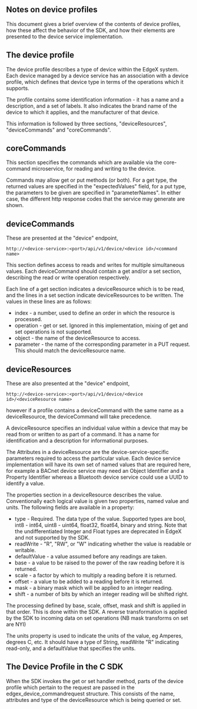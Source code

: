 Notes on device profiles
------------------------

This document gives a brief overview of the contents of device profiles, how
these affect the behavior of the SDK, and how their elements are presented to
the device service implementation.

The device profile
------------------

The device profile describes a type of device within the EdgeX system. Each
device managed by a device service has an association with a device profile,
which defines that device type in terms of the operations which it supports.

The profile contains some identification information - it has a name and
a description, and a set of labels. It also indicates the brand name of the
device to which it applies, and the manufacturer of that device.

This information is followed by three sections, "deviceResources",
"deviceCommands" and "coreCommands".

coreCommands
------------

This section specifies the commands which are available via the core-command
microservice, for reading and writing to the device.

Commands may allow get or put methods (or both). For a get type, the returned
values are specified in the "expectedValues" field, for a put type, the
parameters to be given are specified in "parameterNames". In either case, the
different http response codes that the service may generate are shown.

deviceCommands
--------------

These are presented at the "device" endpoint,
```
http://<device-service>:<port>/api/v1/device/<device id>/<command name>
```

This section defines access to reads and writes for multiple simultaneous
values. Each deviceCommand should contain a get and/or a set section, describing
the read or write operation respectively.

Each line of a get section indicates a deviceResource which is to be read, and
the lines in a set section indicate deviceResources to be written. The values
in these lines are as follows:

* index - a number, used to define an order in which the resource is processed.
* operation - get or set. Ignored in this implementation, mixing of get and set
operations is not supported.
* object - the name of the deviceResource to access.
* parameter - the name of the corresponding parameter in a PUT request. This
should match the deviceResource name.

deviceResources
---------------

These are also presented at the "device" endpoint,
```
http://<device-service>:<port>/api/v1/device/<device id>/<deviceResource name>
```

however if a profile contains a deviceCommand with the same name as a
deviceResource, the deviceCommand will take precedence.

A deviceResource specifies an individual value within a device that may be
read from or written to as part of a command. It has a name for identification
and a description for informational purposes.

The Attributes in a deviceResource are the device-service-specific parameters
required to access the particular value. Each device service implementation
will have its own set of named values that are required here, for example a
BACnet device service may need an Object Identifier and a Property Identifier
whereas a Bluetooth device service could use a UUID to identify a value.

The properties section in a deviceResource describes the value. Conventionally
each logical value is given two properties, named value and units. The
following fields are available in a property:

* type - Required. The data type of the value. Supported types are bool,
int8 - int64, uint8 - uint64, float32, float64, binary and string. Note that the
undifferentiated Integer and Float types are deprecated in EdgeX and not
supported by the SDK.
* readWrite - "R", "RW", or "W" indicating whether the value is readable or
writable.
* defaultValue - a value assumed before any readings are taken.
* base - a value to be raised to the power of the raw reading before it is returned.
* scale - a factor by which to multiply a reading before it is returned.
* offset - a value to be added to a reading before it is returned.
* mask - a binary mask which will be applied to an integer reading.
* shift - a number of bits by which an integer reading will be shifted right.

The processing defined by base, scale, offset, mask and shift is applied in
that order. This is done within the SDK. A reverse transformation is applied
by the SDK to incoming data on set operations (NB mask transforms on set are NYI)

The units property is used to indicate the units of the value, eg Amperes,
degrees C, etc. It should have a type of String, readWrite "R" indicating
read-only, and a defaultValue that specifies the units.

The Device Profile in the C SDK
-------------------------------

When the SDK invokes the get or set handler method, parts of the device profile
which pertain to the request are passed in the edgex_device_commandrequest
structure. This consists of the name, attributes and type of the deviceResource
which is being queried or set.

